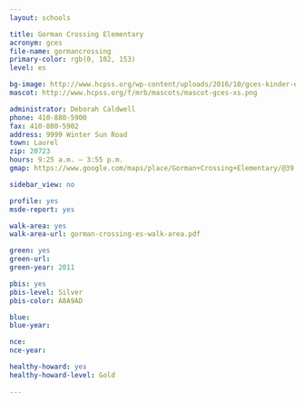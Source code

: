 ```yaml
---
layout: schools

title: Gorman Crossing Elementary
acronym: gces
file-name: gormancrossing
primary-color: rgb(0, 102, 153)
level: es

bg-image: http://www.hcpss.org/wp-content/uploads/2016/10/gces-kinder-event.jpg
mascot: http://www.hcpss.org/f/mrb/mascots/mascot-gces-xs.png

administrator: Deborah Caldwell
phone: 410-880-5900
fax: 410-880-5902
address: 9999 Winter Sun Road
town: Laurel
zip: 20723
hours: 9:25 a.m. – 3:55 p.m.
gmap: https://www.google.com/maps/place/Gorman+Crossing+Elementary/@39.1447522,-76.8603862,16.43z/data=!4m2!3m1!1s0x89b7ddda8b3594c3:0x7231fea407e39d71?hl=en

sidebar_view: no

profile: yes
msde-report: yes

walk-area: yes
walk-area-url: gorman-crossing-es-walk-area.pdf

green: yes
green-url:
green-year: 2011

pbis: yes
pbis-level: Silver
pbis-color: A8A9AD

blue:
blue-year:

nce:
nce-year:

healthy-howard: yes
healthy-howard-level: Gold
 
---
```

